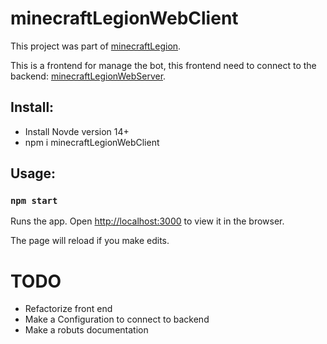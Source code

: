 # minecraftLegionWebClient

This project was part of [minecraftLegion](https://github.com/sefirosweb/minecraftLegion).

This is a frontend for manage the bot, this frontend need to connect to the backend: [minecraftLegionWebServer](https://github.com/sefirosweb/minecraftLegionWebServer).

## Install: 
- Install Novde version 14+
- npm i minecraftLegionWebClient


## Usage:

### `npm start`

Runs the app.
Open [http://localhost:3000](http://localhost:3000) to view it in the browser.

The page will reload if you make edits.


# TODO
- Refactorize front end
- Make a Configuration to connect to backend
- Make a robuts documentation
